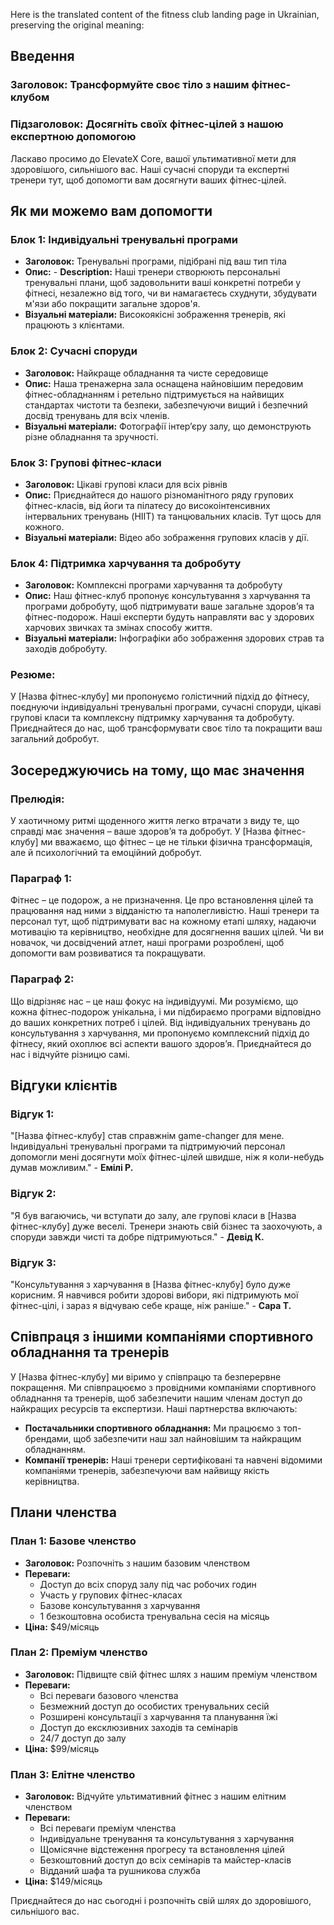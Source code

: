 Here is the translated content of the fitness club landing page in Ukrainian, preserving the original meaning:

## Введення
### Заголовок: Трансформуйте своє тіло з нашим фітнес-клубом
### Підзаголовок: Досягніть своїх фітнес-цілей з нашою експертною допомогою

Ласкаво просимо до ElevateX Core, вашої ультимативної мети для здоровішого, сильнішого вас. Наші сучасні споруди та експертні тренери тут, щоб допомогти вам досягнути ваших фітнес-цілей.

## Як ми можемо вам допомогти

### Блок 1: Індивідуальні тренувальні програми
- **Заголовок:** Тренувальні програми, підібрані під ваш тип тіла
- **Опис:** - **Description:** Наші тренери створюють персональні тренувальні плани, щоб задовольнити ваші конкретні потреби у фітнесі, незалежно від того, чи ви намагаєтесь схуднути, збудувати м'язи або покращити загальне здоров'я.
- **Візуальні матеріали:** Високоякісні зображення тренерів, які працюють з клієнтами.

### Блок 2: Сучасні споруди
- **Заголовок:** Найкраще обладнання та чисте середовище
- **Опис:** Наша тренажерна зала оснащена найновішим передовим фітнес-обладнанням і ретельно підтримується на найвищих стандартах чистоти та безпеки, забезпечуючи вищий і безпечний досвід тренувань для всіх членів.
- **Візуальні матеріали:** Фотографії інтер’єру залу, що демонструють різне обладнання та зручності.

### Блок 3: Групові фітнес-класи
- **Заголовок:** Цікаві групові класи для всіх рівнів
- **Опис:** Приєднайтеся до нашого різноманітного ряду групових фітнес-класів, від йоги та пілатесу до високоінтенсивних інтервальних тренувань (HIIT) та танцювальних класів. Тут щось для кожного.
- **Візуальні матеріали:** Відео або зображення групових класів у дії.

### Блок 4: Підтримка харчування та добробуту
- **Заголовок:** Комплексні програми харчування та добробуту
- **Опис:** Наш фітнес-клуб пропонує консультування з харчування та програми добробуту, щоб підтримувати ваше загальне здоров’я та фітнес-подорож. Наші експерти будуть направляти вас у здорових харчових звичках та змінах способу життя.
- **Візуальні матеріали:** Інфографіки або зображення здорових страв та заходів добробуту.

### Резюме:
У [Назва фітнес-клубу] ми пропонуємо голістичний підхід до фітнесу, поєднуючи індивідуальні тренувальні програми, сучасні споруди, цікаві групові класи та комплексну підтримку харчування та добробуту. Приєднайтеся до нас, щоб трансформувати своє тіло та покращити ваш загальний добробут.

## Зосереджуючись на тому, що має значення

### Прелюдія:
У хаотичному ритмі щоденного життя легко втрачати з виду те, що справді має значення – ваше здоров’я та добробут. У [Назва фітнес-клубу] ми вважаємо, що фітнес – це не тільки фізична трансформація, але й психологічний та емоційний добробут.

### Параграф 1:
Фітнес – це подорож, а не призначення. Це про встановлення цілей та працювання над ними з відданістю та наполегливістю. Наші тренери та персонал тут, щоб підтримувати вас на кожному етапі шляху, надаючи мотивацію та керівництво, необхідне для досягнення ваших цілей. Чи ви новачок, чи досвідчений атлет, наші програми розроблені, щоб допомогти вам розвиватися та покращувати.

### Параграф 2:
Що відрізняє нас – це наш фокус на індивідуумі. Ми розуміємо, що кожна фітнес-подорож унікальна, і ми підбираємо програми відповідно до ваших конкретних потреб і цілей. Від індивідуальних тренувань до консультування з харчування, ми пропонуємо комплексний підхід до фітнесу, який охоплює всі аспекти вашого здоров’я. Приєднайтеся до нас і відчуйте різницю самі.

## Відгуки клієнтів

### Відгук 1:
"[Назва фітнес-клубу] став справжнім game-changer для мене. Індивідуальні тренувальні програми та підтримуючий персонал допомогли мені досягнути моїх фітнес-цілей швидше, ніж я коли-небудь думав можливим." - **Емілі Р.**

### Відгук 2:
"Я був вагаючись, чи вступати до залу, але групові класи в [Назва фітнес-клубу] дуже веселі. Тренери знають свій бізнес та заохочують, а споруди завжди чисті та добре підтримуються." - **Девід К.**

### Відгук 3:
"Консультування з харчування в [Назва фітнес-клубу] було дуже корисним. Я навчився робити здорові вибори, які підтримують мої фітнес-цілі, і зараз я відчуваю себе краще, ніж раніше." - **Сара Т.**

## Співпраця з іншими компаніями спортивного обладнання та тренерів

У [Назва фітнес-клубу] ми віримо у співпрацю та безперервне покращення. Ми співпрацюємо з провідними компаніями спортивного обладнання та тренерів, щоб забезпечити нашим членам доступ до найкращих ресурсів та експертизи. Наші партнерства включають:

- **Постачальники спортивного обладнання:** Ми працюємо з топ-брендами, щоб забезпечити наш зал найновішим та найкращим обладнанням.
- **Компанії тренерів:** Наші тренери сертифіковані та навчені відомими компаніями тренерів, забезпечуючи вам найвищу якість керівництва.

## Плани членства

### План 1: Базове членство
- **Заголовок:** Розпочніть з нашим базовим членством
- **Переваги:**
  - Доступ до всіх споруд залу під час робочих годин
  - Участь у групових фітнес-класах
  - Базове консультування з харчування
  - 1 безкоштовна особиста тренувальна сесія на місяць
- **Ціна:** $49/місяць

### План 2: Преміум членство
- **Заголовок:** Підвищте свій фітнес шлях з нашим преміум членством
- **Переваги:**
  - Всі переваги базового членства
  - Безмежний доступ до особистих тренувальних сесій
  - Розширені консультації з харчування та планування їжі
  - Доступ до ексклюзивних заходів та семінарів
  - 24/7 доступ до залу
- **Ціна:** $99/місяць

### План 3: Елітне членство
- **Заголовок:** Відчуйте ультимативний фітнес з нашим елітним членством
- **Переваги:**
  - Всі переваги преміум членства
  - Індивідуальне тренування та консультування з харчування
  - Щомісячне відстеження прогресу та встановлення цілей
  - Безкоштовний доступ до всіх семінарів та майстер-класів
  - Відданий шафа та рушникова служба
- **Ціна:** $149/місяць

Приєднайтеся до нас сьогодні і розпочніть свій шлях до здоровішого, сильнішого вас.